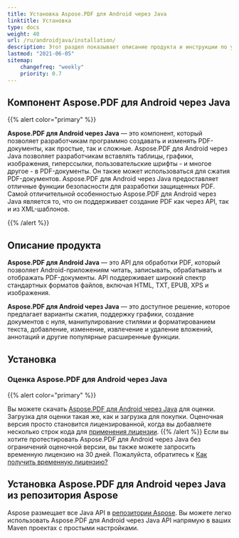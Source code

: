```yaml
---
title: Установка Aspose.PDF для Android через Java
linktitle: Установка
type: docs
weight: 40
url: /ru/androidjava/installation/
description: Этот раздел показывает описание продукта и инструкции по установке Aspose.PDF для Android через Java самостоятельно, а также с использованием NuGet.
lastmod: "2021-06-05"
sitemap:
    changefreq: "weekly"
    priority: 0.7
---
```


## Компонент Aspose.PDF для Android через Java

{{% alert color="primary" %}}

**Aspose.PDF для Android через Java** — это компонент, который позволяет разработчикам программно создавать и изменять PDF-документы, как простые, так и сложные. Aspose.PDF для Android через Java позволяет разработчикам вставлять таблицы, графики, изображения, гиперссылки, пользовательские шрифты - и многое другое - в PDF-документы. Он также может использоваться для сжатия PDF-документов. Aspose.PDF для Android через Java предоставляет отличные функции безопасности для разработки защищенных PDF. Самой отличительной особенностью Aspose.PDF для Android через Java является то, что он поддерживает создание PDF как через API, так и из XML-шаблонов.

{{% /alert %}}

## Описание продукта

**Aspose.PDF для Android Java** — это API для обработки PDF, который позволяет Android-приложениям читать, записывать, обрабатывать и отображать PDF-документы. API поддерживает широкий спектр стандартных форматов файлов, включая HTML, TXT, EPUB, XPS и изображения.

**Aspose.PDF для Android через Java** — это доступное решение, которое предлагает варианты сжатия, поддержку графики, создание документов с нуля, манипулирование стилями и форматированием текста, добавление, изменение, извлечение и удаление вложений, аннотаций и другие популярные расширенные функции.

## Установка

### Оценка Aspose.PDF для Android через Java

{{% alert color="primary" %}}

Вы можете скачать [Aspose.PDF для Android через Java](https://repository.aspose.com/webapp/#/artifacts/browse/tree/General/repo/com/aspose/aspose-pdf-android-via-java) для оценки.
 Загрузка для оценки такая же, как и загрузка для покупки. Оценочная версия просто становится лицензированной, когда вы добавляете несколько строк кода для [применения лицензии](/pdf/ru/androidjava/licensing/).
{{% /alert %}}
Если вы хотите протестировать Aspose.PDF для Android через Java без ограничений оценочной версии, вы также можете запросить временную лицензию на 30 дней. Пожалуйста, обратитесь к [Как получить временную лицензию?](https://purchase.aspose.com/temporary-license)

## Установка Aspose.PDF для Android через Java из репозитория Aspose

Aspose размещает все Java API в [репозитории Aspose](https://repository.aspose.com/webapp/#/artifacts/browse/tree/General/repo/com/aspose/aspose-pdf-android-via-java). Вы можете легко использовать Aspose.PDF для Android через Java API напрямую в ваших Maven проектах с простыми настройками.
